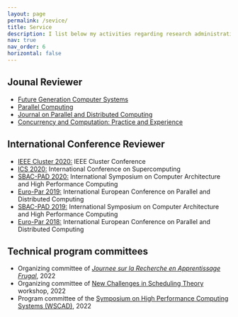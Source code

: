 ```yaml
---
layout: page
permalink: /sevice/
title: Service
description: I list below my activities regarding research administration.
nav: true
nav_order: 6
horizontal: false
---
```


## Jounal Reviewer
- <a href="https://www.dropbox.com/s/fhbc6961jc5wilv/Certificate_FUTURE_Recognised.pdf?dl=0">Future Generation Computer Systems</a>
- <a href="https://www.dropbox.com/s/okbxahdjf0nyli1/Certificate_PARCO_Recognised.pdf?dl=0">Parallel Computing</a>
- <a href="https://www.dropbox.com/s/v91nf8rumu9u1ib/Certificate_YJPDC_Recognised.pdf?dl=0">Journal on Parallel and Distributed Computing</a>
- <a href="https://www.dropbox.com/s/4p0upd2ci7q1rgv/CPE_Reviewer_Certificate_2021.pdf?dl=0">Concurrency and Computation: Practice and Experience</a>

## International Conference Reviewer
- <a href="https://clustercomp.org/2020/">IEEE Cluster 2020:</a> IEEE Cluster Conference
- <a href="https://ics2020.bsc.es/">ICS 2020:</a> International Conference on Supercomputing
- <a href="https://sbac2020.dcc.fc.up.pt/">SBAC-PAD 2020:</a> International Symposium on Computer Architecture and High Performance
Computing
- <a href="https://2019.euro-par.org/">Euro-Par 2019:</a> International European Conference on Parallel and Distributed Computing
- <a href="https://www.computer.org/csdl/proceedings/sbac-pad/2019/1fHkqCE6iQg">SBAC-PAD 2019:</a> International Symposium on Computer Architecture and High Performance
Computing
- <a href="https://europar2018.org/">Euro-Par 2018:</a> International European Conference on Parallel and Distributed Computing

## Technical program committees

- Organizing committee of <a href="https://edge-intelligence.imag.fr/workshop/index.php#mu-about"><i>Journee sur la Recherche en Apprentissage Frugal</i></a>, 2022
- Organizing committee of <a href="http://aussois2022.imag.fr/">New Challenges in Scheduling Theory</a> workshop, 2022
- Program committee of the <a href="https://wscad.ufsc.br/chamada-trilha-principal/">Symposium on High Performance Computing Systems (WSCAD)</a>, 2022